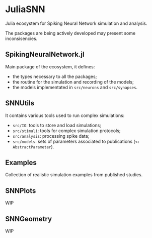 # JuliaSNN

Julia ecosystem for Spiking Neural Network simulation and analysis.

The packages are being actively developed may present some inconsisencies. 

## SpikingNeuralNetwork.jl

Main package of the ecosystem, it defines: 

- the types necessary to all the packages;
- the routine for the simulation and recording of the models;
- the models implementated in `src/neurons` and `src/synapses`.

## SNNUtils

It contains various tools used to run complex simulations: 

- `src/IO`: tools to store and load simulations;
- `src/stimuli`: tools for complex simulation protocols;
- `src/analysis`: processing spike data;
- `src/models`: sets of parameters associated to publications (`<: AbstractParameter`).

## Examples

Collection of realistic simulation examples from published studies.

## SNNPlots

WIP

## SNNGeometry

WIP